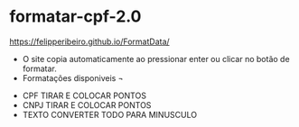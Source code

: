 # formatar-cpf-2.0
https://felipperibeiro.github.io/FormatData/
- O site copia automaticamente ao pressionar enter ou clicar no botão de formatar.
- Formatações disponiveis ¬
* CPF TIRAR E COLOCAR PONTOS
* CNPJ TIRAR E COLOCAR PONTOS
* TEXTO CONVERTER TODO PARA MINUSCULO
